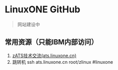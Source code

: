 # LinuxONE GitHub
> 网站建设中  

## 常用资源（只能IBM内部访问）
1. [zATS技术交流(ats.linuxone.cn)](http://ats.linuxone.cn)
2. 跳转机
ssh ats.linuxone.cn root/zlinux
#linuxone